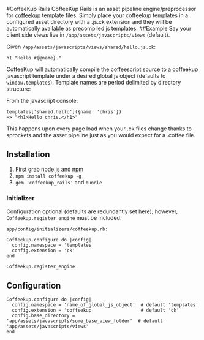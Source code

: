 #CoffeeKup Rails
CoffeeKup Rails is an asset pipeline engine/preprocessor for [coffeekup](http://coffeekup.org/) template files.
Simply place your coffeekup templates in a configured asset directory with a .js.ck extension and they will be automatically available as precompiled js templates.
##Example
Say your client side views live in `/app/assets/javascripts/views` (default).

Given `/app/assets/javascripts/views/shared/hello.js.ck`:

    h1 "Hello #{@name}."

CoffeeKup will automatically compile the coffeescript source to a coffeekup javascript template under a desired 
global js object (defaults to `window.templates`). Template names are period delimited by directory structure:

From the javascript console:

    templates['shared.hello']({name: 'chris'})
    => "<h1>Hello chris.</h1>"

This happens upon every page load when your .ck files change thanks to sprockets and the asset pipeline just as you would expect for a .coffee file.

## Installation
  1. First grab [node.js](http://nodejs.org/#download) and [npm](https://github.com/isaacs/npm)
  2. `npm install coffeekup -g`
  3. `gem 'coffeekup_rails'` and `bundle`

### Initializer
Configuration optional (defaults are redundantly set here); however, `Coffeekup.register_engine` must be included.

    app/config/initializers/coffeekup.rb:
    
    Coffeekup.configure do |config|
      config.namespace = 'templates'
      config.extension = 'ck'
    end

    Coffeekup.register_engine

## Configuration
    Coffeekup.configure do |config|
      config.namespace = 'name_of_global_js_object'  # default 'templates'
      config.extension = 'coffeekup'                 # default 'ck'
      config.base_directory = 'app/assets/javascripts/some_base_view_folder'  # default 'app/assets/javascripts/views'
    end
